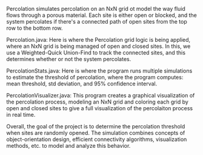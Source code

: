 Percolation simulates percolation on an NxN grid ot model the way fluid flows through a porous material. Each site is either open or blocked, and the system percolates if there's a connected path of open sites from the top row to the bottom row.

Percolation.java: 
Here is where the Percolation grid logic is being applied, where an NxN grid is being managed of open and closed sites. In this, we use a Weighted-Quick Union-Find to track the connected sites, and this determines whether or not the system percolates.

PercolationStats.java: 
Here is where the program runs multiple simulations to estimate the threshold of percolation, where the program computes: mean threshold, std deviation, and 95% confidence interval.

PercolationVisualizer.java:
This program creates a graphical visualization of the percolation process, modeling an NxN grid and coloring each grid by open and closed sites to give a full visualization of the percolaiton process in real time.

Overall, the goal of the project is to determine the percolation threshold when sites are randomly opened.  The simulation combines concepts of object-orientation design, efficient connectivity algorithms, visualization methods, etc. to model and analyze this behavior.

